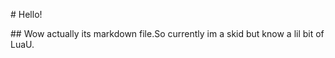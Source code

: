 <p># Hello!</p>
## Wow actually its markdown file.So currently im a skid but know a lil bit of LuaU.
